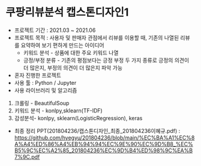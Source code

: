 # 쿠팡리뷰분석 캡스톤디자인1

- 프로젝트 기간 : 2021.03 ~ 2021.06
- 프로젝트 목적 : 사용자 및 판매자 관점에서 리뷰를 이용할 때, 기존의 나열된 리뷰를 요약하여 보기 편하게 만드는 아이디어
  * 키워드 분석 - 상품에 대한 주요 키워드 나열 
  * 긍정/부정 분류 - 기존의 평점보다는 긍정 부정 두 가지 종류로 긍정의 의견이 더 많은지, 부정의 의견이 더 많은지 파악 가능
- 혼자 진행한 프로젝트
- 사용 툴 : Python / Jupyter
- 사용 라이브러리 및 알고리즘 

1. 크롤링 - BeautifulSoup
2. 키워드 분석 - konlpy,sklearn(TF-IDF)
3. 감성분석- konlpy, sklearn(LogisticRegression), keras

- 최종 정리 PPT(201804236/캡스톤디자인_최종_201804236이혜규.pdf)
: https://github.com/hyegyu/201804236/blob/main/%EC%BA%A1%EC%8A%A4%ED%86%A4%EB%94%94%EC%9E%90%EC%9D%B8_%EC%B5%9C%EC%A2%85_201804236%EC%9D%B4%ED%98%9C%EA%B7%9C.pdf
